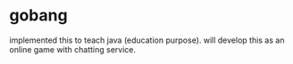 # gobang

implemented this to teach java (education purpose).
will develop this as an online game with chatting service.

